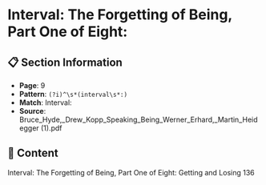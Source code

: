 # Interval: The Forgetting of Being, Part One of Eight:

## 📋 Section Information

- **Page**: 9
- **Pattern**: `(?i)^\s*(interval\s*:)`
- **Match**: Interval:
- **Source**: Bruce_Hyde,_Drew_Kopp_Speaking_Being_Werner_Erhard,_Martin_Heidegger (1).pdf

## 📄 Content

Interval: The Forgetting of Being, Part One of Eight:
Getting and Losing 136